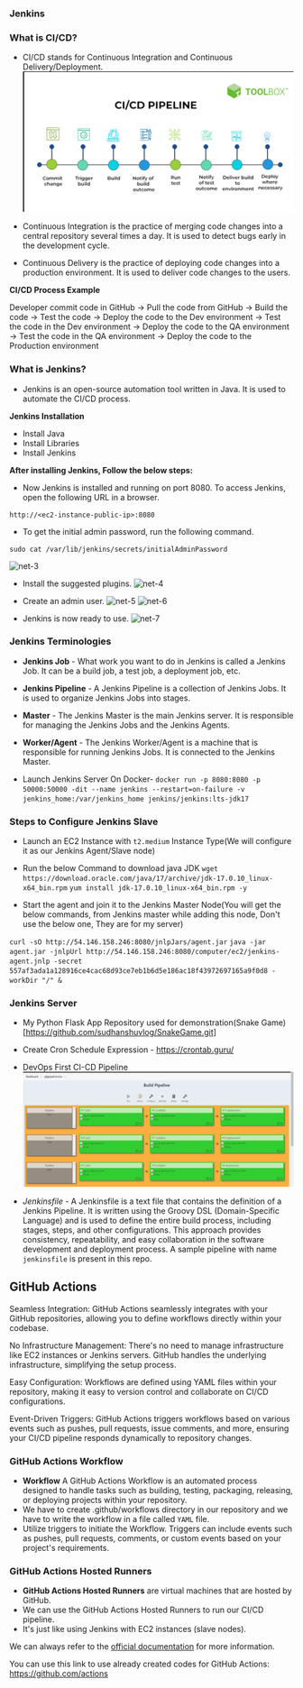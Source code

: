 ### Jenkins


### What is CI/CD?

- CI/CD stands for Continuous Integration and Continuous Delivery/Deployment.
![alt text](image.png)

- Continuous Integration is the practice of merging code changes into a central repository several times a day. It is used to detect bugs early in the development cycle.
- Continuous Delivery is the practice of deploying code changes into a production environment. It is used to deliver code changes to the users.

**CI/CD Process Example**


Developer commit code in GitHub -> Pull the code from GitHub -> Build the code -> Test the code -> Deploy the code to the Dev environment -> Test the code in the Dev environment -> Deploy the code to the QA environment -> Test the code in the QA environment -> Deploy the code to the Production environment

### What is Jenkins?

- Jenkins is an open-source automation tool written in Java. It is used to automate the CI/CD process.

**Jenkins Installation**

- Install Java
- Install Libraries
- Install Jenkins

**After installing Jenkins, Follow the below steps:**

- Now Jenkins is installed and running on port 8080. To access Jenkins, open the following URL in a browser.
```
http://<ec2-instance-public-ip>:8080
```
- To get the initial admin password, run the following command.
```
sudo cat /var/lib/jenkins/secrets/initialAdminPassword
```
![net-3](https://github.com/mathesh-me/ci-cd-dotnet-app-deployment/assets/144098846/a1074f73-208f-4dca-807c-72fc457942d0)

- Install the suggested plugins.
![net-4](https://github.com/mathesh-me/ci-cd-dotnet-app-deployment/assets/144098846/1581bdb7-f27b-478a-b621-75f42e399ddf)


- Create an admin user.
![net-5](https://github.com/mathesh-me/ci-cd-dotnet-app-deployment/assets/144098846/0d423304-d815-48f2-bc8b-f86fbada4d6f)
![net-6](https://github.com/mathesh-me/ci-cd-dotnet-app-deployment/assets/144098846/b953738a-dc3d-4ebb-9e2a-3b262a3e6191)


- Jenkins is now ready to use.
![net-7](https://github.com/mathesh-me/ci-cd-dotnet-app-deployment/assets/144098846/be442fdc-7040-43c7-b0d7-c21bf7831d55)

### Jenkins Terminologies

- **Jenkins Job** - What work you want to do in Jenkins is called a Jenkins Job. It can be a build job, a test job, a deployment job, etc.

- **Jenkins Pipeline** - A Jenkins Pipeline is a collection of Jenkins Jobs. It is used to organize Jenkins Jobs into stages.

- **Master** - The Jenkins Master is the main Jenkins server. It is responsible for managing the Jenkins Jobs and the Jenkins Agents.

- **Worker/Agent** - The Jenkins Worker/Agent is a machine that is responsible for running Jenkins Jobs. It is connected to the Jenkins Master.


- Launch Jenkins Server On Docker- `docker run -p 8080:8080 -p 50000:50000 -dit --name jenkins --restart=on-failure -v jenkins_home:/var/jenkins_home jenkins/jenkins:lts-jdk17`

### Steps to Configure Jenkins Slave

- Launch an EC2 Instance with `t2.medium` Instance Type(We will configure it as our Jenkins Agent/Slave node)

- Run the below Command to download java JDK
`wget https://download.oracle.com/java/17/archive/jdk-17.0.10_linux-x64_bin.rpm`
`yum install jdk-17.0.10_linux-x64_bin.rpm -y`

- Start the agent and join it to the Jenkins Master Node(You will get the below commands, from Jenkins master while adding this node, Don't use the below one, They are for my server)

`curl -sO http://54.146.158.246:8080/jnlpJars/agent.jar`
`java -jar agent.jar -jnlpUrl http://54.146.158.246:8080/computer/ec2/jenkins-agent.jnlp -secret 557af3ada1a128916ce4cac68d93ce7eb1b6d5e186ac18f43972697165a9f0d8 -workDir "/" &`

### Jenkins Server

- My Python Flask App Repository used for demonstration(Snake Game)[https://github.com/sudhanshuvlog/SnakeGame.git]

- Create Cron Schedule Expression - https://crontab.guru/

- DevOps First CI-CD Pipeline ![Build Pipeline](buildpipeline.png)

- *Jenkinsfile* - A Jenkinsfile is a text file that contains the definition of a Jenkins Pipeline. It is written using the Groovy DSL (Domain-Specific Language) and is used to define the entire build process, including stages, steps, and other configurations. This approach provides consistency, repeatability, and easy collaboration in the software development and deployment process. A sample pipeline with name `jenkinsfile` is present in this repo.

## GitHub Actions

Seamless Integration:
GitHub Actions seamlessly integrates with your GitHub repositories, allowing you to define workflows directly within your codebase.

No Infrastructure Management:
There's no need to manage infrastructure like EC2 instances or Jenkins servers. GitHub handles the underlying infrastructure, simplifying the setup process.

Easy Configuration:
Workflows are defined using YAML files within your repository, making it easy to version control and collaborate on CI/CD configurations.

Event-Driven Triggers:
GitHub Actions triggers workflows based on various events such as pushes, pull requests, issue comments, and more, ensuring your CI/CD pipeline responds dynamically to repository changes.

### GitHub Actions Workflow

- **Workflow** A GitHub Actions Workflow is an automated process designed to handle tasks such as building, testing, packaging, releasing, or deploying projects within your repository.
- We have to create .github/workflows directory in our repository and we have to write the workflow in a file called `YAML` file.
- Utilize triggers to initiate the Workflow. Triggers can include events such as pushes, pull requests, comments, or custom events based on your project's requirements.


### GitHub Actions Hosted Runners

- **GitHub Actions Hosted Runners** are virtual machines that are hosted by GitHub.
- We can use the GitHub Actions Hosted Runners to run our CI/CD pipeline.
- It's just like using Jenkins with EC2 instances (slave nodes).

We can always refer to the [official documentation](https://docs.github.com/en/actions) for more information.<br>

You can use this link to use already created codes for GitHub Actions: https://github.com/actions 